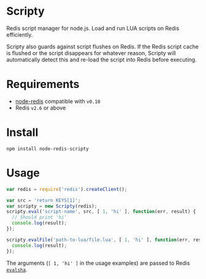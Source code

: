# Scripty

Redis script manager for node.js. Load and run LUA scripts on Redis efficiently.

Scripty also guards against script flushes on Redis. If the Redis script cache is flushed or the script disappears for whatever reason, Scripty will automatically detect this and re-load the script into Redis before executing.

# Requirements

* [node-redis](https://github.com/mranney/node_redis) compatible with `v0.10`
* Redis `v2.6` or above

# Install

`npm install node-redis-scripty`

# Usage

```javascript
var redis = require('redis').createClient();

var src = 'return KEYS[1]';
var scripty = new Scripty(redis);
scripty.eval('script-name', src, [ 1, 'hi' ], function(err, result) {
  // Should print 'hi'
  console.log(result);
});

scripty.evalFile('path-to-lua/file.lua', [ 1, 'hi' ], function(err, result) {
  console.log(result);
});
```

The arguments (`[ 1, 'hi' ]` in the usage examples) are passed to Redis [`evalsha`](http://redis.io/commands/evalsha).
